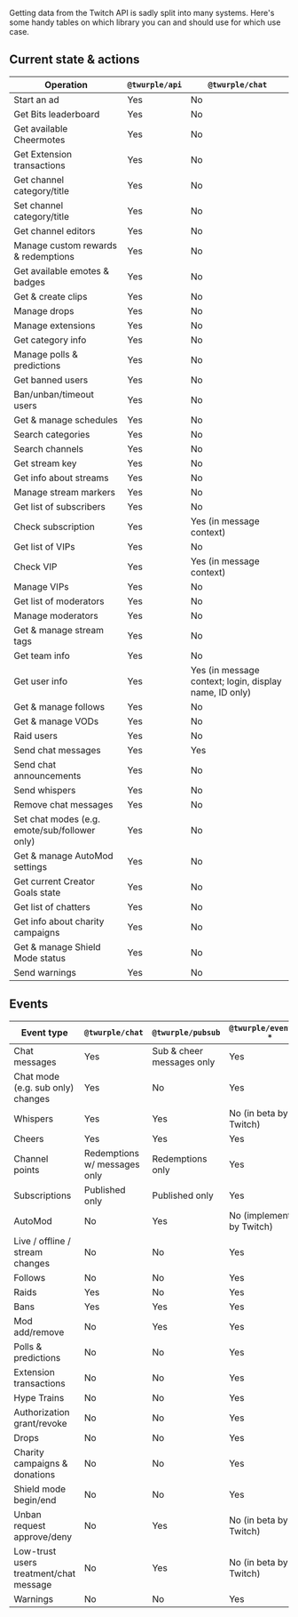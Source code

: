 Getting data from the Twitch API is sadly split into many systems. Here's some handy tables on which library you can and
should use for which use case.

## Current state & actions

| Operation                                     | `@twurple/api` | `@twurple/chat`                                        |
|-----------------------------------------------|----------------|--------------------------------------------------------|
| Start an ad                                   | Yes            | No                                                     |
| Get Bits leaderboard                          | Yes            | No                                                     |
| Get available Cheermotes                      | Yes            | No                                                     |
| Get Extension transactions                    | Yes            | No                                                     |
| Get channel category/title                    | Yes            | No                                                     |
| Set channel category/title                    | Yes            | No                                                     |
| Get channel editors                           | Yes            | No                                                     |
| Manage custom rewards & redemptions           | Yes            | No                                                     |
| Get available emotes & badges                 | Yes            | No                                                     |
| Get & create clips                            | Yes            | No                                                     |
| Manage drops                                  | Yes            | No                                                     |
| Manage extensions                             | Yes            | No                                                     |
| Get category info                             | Yes            | No                                                     |
| Manage polls & predictions                    | Yes            | No                                                     |
| Get banned users                              | Yes            | No                                                     |
| Ban/unban/timeout users                       | Yes            | No                                                     |
| Get & manage schedules                        | Yes            | No                                                     |
| Search categories                             | Yes            | No                                                     |
| Search channels                               | Yes            | No                                                     |
| Get stream key                                | Yes            | No                                                     |
| Get info about streams                        | Yes            | No                                                     |
| Manage stream markers                         | Yes            | No                                                     |
| Get list of subscribers                       | Yes            | No                                                     |
| Check subscription                            | Yes            | Yes (in message context)                               |
| Get list of VIPs                              | Yes            | No                                                     |
| Check VIP                                     | Yes            | Yes (in message context)                               |
| Manage VIPs                                   | Yes            | No                                                     |
| Get list of moderators                        | Yes            | No                                                     |
| Manage moderators                             | Yes            | No                                                     |
| Get & manage stream tags                      | Yes            | No                                                     |
| Get team info                                 | Yes            | No                                                     |
| Get user info                                 | Yes            | Yes (in message context; login, display name, ID only) |
| Get & manage follows                          | Yes            | No                                                     |
| Get & manage VODs                             | Yes            | No                                                     |
| Raid users                                    | Yes            | No                                                     |
| Send chat messages                            | Yes            | Yes                                                    |
| Send chat announcements                       | Yes            | No                                                     |
| Send whispers                                 | Yes            | No                                                     |
| Remove chat messages                          | Yes            | No                                                     |
| Set chat modes (e.g. emote/sub/follower only) | Yes            | No                                                     |
| Get & manage AutoMod settings                 | Yes            | No                                                     |
| Get current Creator Goals state               | Yes            | No                                                     |
| Get list of chatters                          | Yes            | No                                                     |
| Get info about charity campaigns              | Yes            | No                                                     |
| Get & manage Shield Mode status               | Yes            | No                                                     |
| Send warnings                                 | Yes            | No                                                     |

## Events

| Event type                             | `@twurple/chat`              | `@twurple/pubsub`         | `@twurple/eventsub-*`      |
|----------------------------------------|------------------------------|---------------------------|----------------------------|
| Chat messages                          | Yes                          | Sub & cheer messages only | Yes                        |
| Chat mode (e.g. sub only) changes      | Yes                          | No                        | Yes                        |
| Whispers                               | Yes                          | Yes                       | No (in beta by Twitch)     |
| Cheers                                 | Yes                          | Yes                       | Yes                        |
| Channel points                         | Redemptions w/ messages only | Redemptions only          | Yes                        |
| Subscriptions                          | Published only               | Published only            | Yes                        |
| AutoMod                                | No                           | Yes                       | No (implemented by Twitch) |
| Live / offline / stream changes        | No                           | No                        | Yes                        |
| Follows                                | No                           | No                        | Yes                        |
| Raids                                  | Yes                          | No                        | Yes                        |
| Bans                                   | Yes                          | Yes                       | Yes                        |
| Mod add/remove                         | No                           | Yes                       | Yes                        |
| Polls & predictions                    | No                           | No                        | Yes                        |
| Extension transactions                 | No                           | No                        | Yes                        |
| Hype Trains                            | No                           | No                        | Yes                        |
| Authorization grant/revoke             | No                           | No                        | Yes                        |
| Drops                                  | No                           | No                        | Yes                        |
| Charity campaigns & donations          | No                           | No                        | Yes                        |
| Shield mode begin/end                  | No                           | No                        | Yes                        |
| Unban request approve/deny             | No                           | Yes                       | No (in beta by Twitch)     |
| Low-trust users treatment/chat message | No                           | Yes                       | No (in beta by Twitch)     |
| Warnings                               | No                           | No                        | Yes                        |
